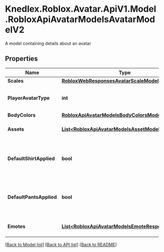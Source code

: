 # Knedlex.Roblox.Avatar.ApiV1.Model.RobloxApiAvatarModelsAvatarModelV2
A model containing details about an avatar

## Properties

Name | Type | Description | Notes
------------ | ------------- | ------------- | -------------
**Scales** | [**RobloxWebResponsesAvatarScaleModel**](RobloxWebResponsesAvatarScaleModel.md) |  | [optional] 
**PlayerAvatarType** | **int** | The avatar type [&#39;R6&#39; &#x3D; 1, &#39;R15&#39; &#x3D; 3] | [optional] 
**BodyColors** | [**RobloxApiAvatarModelsBodyColorsModel**](RobloxApiAvatarModelsBodyColorsModel.md) |  | [optional] 
**Assets** | [**List&lt;RobloxApiAvatarModelsAssetModelV2&gt;**](RobloxApiAvatarModelsAssetModelV2.md) | The assets worn on the character | [optional] 
**DefaultShirtApplied** | **bool** | Whether default clothing has been applied to this avatar. | [optional] 
**DefaultPantsApplied** | **bool** | Whether default clothing has been applied to this avatar. | [optional] 
**Emotes** | [**List&lt;RobloxApiAvatarModelsEmoteResponseModel&gt;**](RobloxApiAvatarModelsEmoteResponseModel.md) | The emotes on the character | [optional] 

[[Back to Model list]](../README.md#documentation-for-models) [[Back to API list]](../README.md#documentation-for-api-endpoints) [[Back to README]](../README.md)

